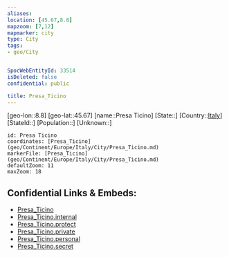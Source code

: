 ```yaml
---
aliases: 
location: [45.67,8.8]
mapzoom: [7,12] 
mapmarker: city 
type: City
tags:
- geo/City


SpocWebEntityId: 33514
isDeleted: false
confidential: public

title: Presa_Ticino
---
```

[geo-lon::8.8]
[geo-lat::45.67]
[name::Presa Ticino]
[State::]
[Country::[Italy](geo/Continent/Europe/Italy.md)]
[StateId::]
[Population::]
[Unknown::]


```leaflet
id: Presa Ticino
coordinates: [Presa_Ticino](geo/Continent/Europe/Italy/City/Presa_Ticino.md)
markerFile: [Presa_Ticino](geo/Continent/Europe/Italy/City/Presa_Ticino.md)
defaultZoom: 11 
maxZoom: 18
```


## Confidential Links & Embeds: 
- [Presa_Ticino](../../../../../../_public/geo/Continent/Europe/Italy/City/Presa_Ticino.md) 
- [Presa_Ticino.internal](../../../../../../_internal/geo/Continent/Europe/Italy/City/Presa_Ticino.internal.md) 
- [Presa_Ticino.protect](../../../../../../_protect/geo/Continent/Europe/Italy/City/Presa_Ticino.protect.md) 
- [Presa_Ticino.private](../../../../../../_private/geo/Continent/Europe/Italy/City/Presa_Ticino.private.md) 
- [Presa_Ticino.personal](../../../../../../_personal/geo/Continent/Europe/Italy/City/Presa_Ticino.personal.md) 
- [Presa_Ticino.secret](../../../../../../_secret/geo/Continent/Europe/Italy/City/Presa_Ticino.secret.md) 
